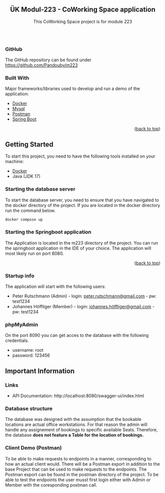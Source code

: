 <h2 align="center">ÜK Modul-223 - CoWorking Space application</h2>

  <p align="center">
    This CoWorking Space project is for module 223
    <br />
  </p>
<br>
<br>

### GitHub
The GitHub repository can be found under https://github.com/Pandouby/m223

### Built With

Major frameworks/libraries used to develop and run a demo of the application:

* [Docker](https://www.docker.com/)
* [Mysql](https://www.mysql.com/)
* [Postman](https://www.postman.com/)
* [Spring Boot](https://spring.io/projects/spring-boot)

<p align="right">(<a href="#readme-top">back to top</a>)</p>



<!-- GETTING STARTED -->
## Getting Started

To start this project, you need to have the following tools installed on your machine:
<!-- Docker -->
* [Docker](https://www.docker.com/)
* Java (JDK 17)

### Starting the database server

To start the database server, you need to ensure that you have navigated to the docker directory of the project. If you are located in the docker directory run the command below.

```sh
docker compose up
  ```

### Starting the Springboot application

The Application is located in the m223 directory of the project. You can run the springboot application in the IDE of your choice. The application will most likely run on port 8080.

<p align="right">(<a href="#readme-top">back to top</a>)</p>

### Startup info

The application will start with the following users:
* Peter Rutschmann (Admin) - login: peter.rutschmann@gmail.com - pw: test1234 
* Johannes Höffliger (Member) - login: johannes.höffliger@gmail.com - pw: test1234

### phpMyAdmin
On the port 8090 you can get acces to the database with the following credentials.
* username: root
* password: 123456

<!-- USAGE EXAMPLES -->
## Important Information
### Links
* API Documentation: http://localhost:8080/swagger-ui/index.html

### Database structure
The database was designed with the assumption that the bookable locations are actual office workstations. For that reason the admin will handle any assignement of bookings to specific available Seats. 
Therefore, the database <b>does not feature a Table for the location of bookings. </b>

### Client Demo (Postman)
To be able to make requests to endpoints in a manner, corresponding to how an actual client would. There will be a Postman export in addition to the base Project
that can be used to make requests to the endpoints. The Postman export can be found in the postman directory of the project. To be able to test the endpoints the user musst first login either with Admin or Member with the coresponding postman call.

